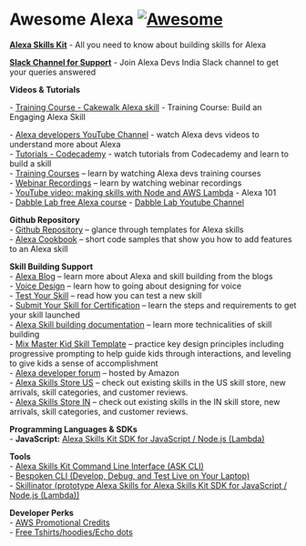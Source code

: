 # Awesome Alexa [![Awesome](https://cdn.rawgit.com/sindresorhus/awesome/d7305f38d29fed78fa85652e3a63e154dd8e8829/media/badge.svg)](https://github.com/sindresorhus/awesome)

[**Alexa Skills Kit**](https://developer.amazon.com/en-in/alexa-skills-kit?&sc_channel=Referrals&sc_campaign=VirtualHack_HE_Feb&sc_publisher=HE&sc_content=VirtualHackPromo&sc_funnel=Discover&sc_country=IN&sc_medium=HEPromos&sc_segment=IndiaDevs&sc_trackingcode=REF_IN_ASKINLandingPage_FebHack_HE) \- All you need to know about building skills for Alexa

[**Slack Channel for Support**](https://join.slack.com/t/alexadevsindia/shared_invite/enQtMzE3MDk0OTUzNjAyLWI4ODdjZGQ2NzVmMjA5ZWY2OGYxMDYzZWE0NjllZmM2NGI3NGJhNDE0MzdjYjkxNDEwMGMzYjUzODM0OWJkY2E) \- Join Alexa Devs India Slack channel to get your queries answered

**Videos & Tutorials**

\- [Training Course - Cakewalk Alexa skill](alexa.design/cakewalk) \- Training Course: Build an Engaging Alexa Skill

\- [Alexa developers YouTube Channel](https://www.youtube.com/AlexaDevelopers) \- watch Alexa devs videos to understand more about Alexa  
\- [Tutorials - Codecademy](https://alexa.design/codecademy) \- watch tutorials from Codecademy and learn to build a skill  
\- [Training Courses](https://developer.amazon.com/alexa-skills-kit/alexa-skills-developer-training?&sc_channel=Referrals&sc_campaign=VirtualHack_HE_Feb&sc_publisher=HE&sc_content=VirtualHackPromo&sc_funnel=Discover&sc_country=IN&sc_medium=HEPromos&sc_segment=IndiaDevs&sc_trackingcode=REF_IN_FebHack_HE) – learn by watching Alexa devs training courses  
\- [Webinar Recordings](https://developer.amazon.com/alexa-skills-kit/webinars?&sc_channel=Referrals&sc_campaign=VirtualHack_HE_Feb&sc_publisher=HE&sc_content=VirtualHackPromo&sc_funnel=Discover&sc_country=IN&sc_medium=HEPromos&sc_segment=IndiaDevs&sc_trackingcode=REF_IN_FebHack_HE) – learn by watching webinar recordings  
\- [YouTube video: making skills with Node and AWS Lambda](https://www.youtube.com/watch?v=zt9WdE5kR6g) - Alexa 101  
\- [Dabble Lab free Alexa course](https://learn.dabblelab.com/) 
\- [Dabble Lab Youtube Channel](https://www.youtube.com/channel/UCfY-LopSxGekh9LruXLjffg)     

**Github Repository**  
\- [Github Repository](https://github.com/alexa) – glance through templates for Alexa skills  
\- [Alexa Cookbook](https://github.com/alexa/alexa-cookbook) – short code samples that show you how to add features to an Alexa skill

**Skill Building Support**  
\- [Alexa Blog](https://alexa.design/blog) – learn more about Alexa and skill building from the blogs  
\- [Voice Design](https://developer.amazon.com/designing-for-voice/) – learn how to going about designing for voice  
\- [Test Your Skill](https://developer.amazon.com/blogs/alexa/post/577069bd-d9f9-439a-b4bf-3b0495e3d24b/announcing-new-test-simulator-beta-for-alexa-skills&sc_channel=Referrals&sc_campaign=VirtualHack_HE_Feb&sc_publisher=HE&sc_content=VirtualHackPromo&sc_funnel=Discover&sc_country=IN&sc_medium=HEPromos&sc_segment=IndiaDevs&sc_trackingcode=REF_IN_FebHack_HE) – read how you can test a new skill  
\- [Submit Your Skill for Certification](https://developer.amazon.com/docs/custom-skills/submit-an-alexa-skill-for-certification.html?&sc_channel=Referrals&sc_campaign=VirtualHack_HE_Feb&sc_publisher=HE&sc_content=VirtualHackPromo&sc_funnel=Discover&sc_country=IN&sc_medium=HEPromos&sc_segment=IndiaDevs&sc_trackingcode=REF_IN_FebHack_HE) – learn the steps and requirements to get your skill launched  
\- [Alexa Skill building documentation](https://developer.amazon.com/docs/custom-skills/request-and-response-json-reference.html&sc_channel=Referrals&sc_campaign=VirtualHack_HE_Feb&sc_publisher=HE&sc_content=VirtualHackPromo&sc_funnel=Discover&sc_country=IN&sc_medium=HEPromos&sc_segment=IndiaDevs&sc_trackingcode=REF_IN_FebHack_HE) – learn more technicalities of skill building  
\- [Mix Master Kid Skill Template](https://github.com/alexa/alexa-cookbook/tree/master/games/MixMaster) – practice key design principles including progressive prompting to help guide kids through interactions, and leveling to give kids a sense of accomplishment  
\- [Alexa developer forum](https://forums.developer.amazon.com/spaces/165/index.html?&sc_channel=Referrals&sc_campaign=VirtualHack_HE_Feb&sc_publisher=HE&sc_content=VirtualHackPromo&sc_funnel=Discover&sc_country=IN&sc_medium=HEPromos&sc_segment=IndiaDevs&sc_trackingcode=REF_IN_FebHack_HE) – hosted by Amazon  
\- [Alexa Skills Store US](https://www.amazon.com/b?node=13727921011) – check out existing skills in the US skill store, new arrivals, skill categories, and customer reviews.  
\- [Alexa Skills Store IN](https://amazon.in/skills) – check out existing skills in the IN skill store, new arrivals, skill categories, and customer reviews.

**Programming Languages & SDKs**  
\- **JavaScript:** [Alexa Skills Kit SDK for JavaScript / Node.js (Lambda)](https://github.com/alexa/alexa-skills-kit-sdk-for-nodejs)

**Tools**  
\- [Alexa Skills Kit Command Line Interface (ASK CLI)](https://developer.amazon.com/docs/smapi/quick-start-alexa-skills-kit-command-line-interface.html)  
\- [Bespoken CLI (Develop, Debug, and Test Live on Your Laptop)](https://bespoken.io/alexa-skills/)  
\- [Skillinator (prototype Alexa Skills for Alexa Skills Kit SDK for JavaScript / Node.js (Lambda))](https://skillinator.io/)

**Developer Perks**  
\- [AWS Promotional Credits](https://developer.amazon.com/alexa-skills-kit/alexa-aws-credits)  
\- [Free Tshirts/hoodies/Echo dots](https://developer.amazon.com/alexa-skills-kit/alexa-developer-skill-promotion) 

